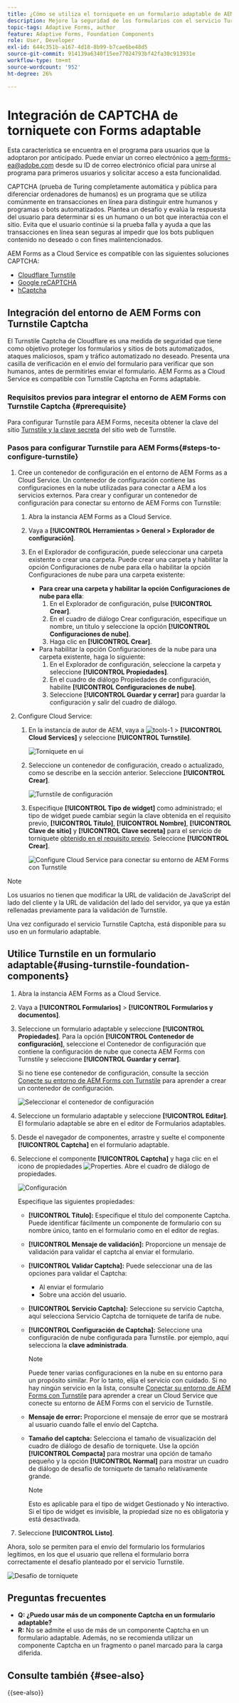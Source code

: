 ```yaml
---
title: ¿Cómo se utiliza el torniquete en un formulario adaptable de AEM?
description: Mejore la seguridad de los formularios con el servicio Turnstile sin esfuerzo. Guía paso a paso en el interior
topic-tags: Adaptive Forms, author
feature: Adaptive Forms, Foundation Components
role: User, Developer
exl-id: 644c351b-a167-4d18-8b99-b7cae6be48d5
source-git-commit: 914139a6340f15ee77024793bf42fa30c913931e
workflow-type: tm+mt
source-wordcount: '952'
ht-degree: 26%

---
```


# Integración de CAPTCHA de torniquete con Forms adaptable

<span class="preview"> Esta característica se encuentra en el programa para usuarios que la adoptaron por anticipado. Puede enviar un correo electrónico a aem-forms-ea@adobe.com desde su ID de correo electrónico oficial para unirse al programa para primeros usuarios y solicitar acceso a esta funcionalidad. </span>

CAPTCHA (prueba de Turing completamente automática y pública para diferenciar ordenadores de humanos) es un programa que se utiliza comúnmente en transacciones en línea para distinguir entre humanos y programas o bots automatizados. Plantea un desafío y evalúa la respuesta del usuario para determinar si es un humano o un bot que interactúa con el sitio. Evita que el usuario continúe si la prueba falla y ayuda a que las transacciones en línea sean seguras al impedir que los bots publiquen contenido no deseado o con fines malintencionados.

AEM Forms as a Cloud Service es compatible con las siguientes soluciones CAPTCHA:

* [Cloudflare Turnstile](#integrate-aem-forms-environment-with-turnstile-captcha)
* [Google reCAPTCHA](/help/forms/captcha-adaptive-forms.md)
* [hCaptcha](/help/forms/integrate-adaptive-forms-hcaptcha.md)

## Integración del entorno de AEM Forms con Turnstile Captcha

El Turnstile Captcha de Cloudflare es una medida de seguridad que tiene como objetivo proteger los formularios y sitios de bots automatizados, ataques maliciosos, spam y tráfico automatizado no deseado. Presenta una casilla de verificación en el envío del formulario para verificar que son humanos, antes de permitirles enviar el formulario. AEM Forms as a Cloud Service es compatible con Turnstile Captcha en Forms adaptable.

<!-- ![Turnstile](assets/Turnstile-challenge.png)-->

### Requisitos previos para integrar el entorno de AEM Forms con Turnstile Captcha {#prerequisite}

Para configurar Turnstile para AEM Forms, necesita obtener la clave del sitio [Turnstile y la clave secreta](https://developers.cloudflare.com/turnstile/get-started/) del sitio web de Turnstile.

### Pasos para configurar Turnstile para AEM Forms{#steps-to-configure-turnstile}

1. Cree un contenedor de configuración en el entorno de AEM Forms as a Cloud Service. Un contenedor de configuración contiene las configuraciones en la nube utilizadas para conectar a AEM a los servicios externos. Para crear y configurar un contenedor de configuración para conectar su entorno de AEM Forms con Turnstile:
   1. Abra la instancia AEM Forms as a Cloud Service.
   1. Vaya a **[!UICONTROL Herramientas > General > Explorador de configuración]**.
   1. En el Explorador de configuración, puede seleccionar una carpeta existente o crear una carpeta. Puede crear una carpeta y habilitar la opción Configuraciones de nube para ella o habilitar la opción Configuraciones de nube para una carpeta existente:

      * **Para crear una carpeta y habilitar la opción Configuraciones de nube para ella**:
         1. En el Explorador de configuración, pulse **[!UICONTROL Crear]**.
         1. En el cuadro de diálogo Crear configuración, especifique un nombre, un título y seleccione la opción **[!UICONTROL Configuraciones de nube]**.
         1. Haga clic en **[!UICONTROL Crear]**.
      * Para habilitar la opción Configuraciones de la nube para una carpeta existente, haga lo siguiente:
         1. En el Explorador de configuración, seleccione la carpeta y seleccione **[!UICONTROL Propiedades]**.
         1. En el cuadro de diálogo Propiedades de configuración, habilite **[!UICONTROL Configuraciones de nube]**.
         1. Seleccione **[!UICONTROL Guardar y cerrar]** para guardar la configuración y salir del cuadro de diálogo.

1. Configure Cloud Service:
   1. En la instancia de autor de AEM, vaya a ![tools-1](assets/tools-1.png) > **[!UICONTROL Cloud Services]** y seleccione **[!UICONTROL Turnstile]**.

      ![Torniquete en ui](assets/turnstile-in-ui.png)
   1. Seleccione un contenedor de configuración, creado o actualizado, como se describe en la sección anterior. Seleccione **[!UICONTROL Crear]**.

      ![Turnstile de configuración](assets/config-hcaptcha.png)
   1. Especifique **[!UICONTROL Tipo de widget]** como administrado; el tipo de widget puede cambiar según la clave obtenida en el requisito previo, **[!UICONTROL Título]**, **[!UICONTROL Nombre]**, **[!UICONTROL Clave de sitio]** y **[!UICONTROL Clave secreta]** para el servicio de torniquete [obtenido en el requisito previo](#prerequisite). Seleccione **[!UICONTROL Crear]**.

      ![Configure Cloud Service para conectar su entorno de AEM Forms con Turnstile](assets/config-turntstile.png)

>[!NOTE]
> Los usuarios no tienen que modificar la URL de validación de JavaScript del lado del cliente y la URL de validación del lado del servidor, ya que ya están rellenadas previamente para la validación de Turnstile.

Una vez configurado el servicio Turnstile Captcha, está disponible para su uso en un formulario adaptable.

## Utilice Turnstile en un formulario adaptable{#using-turnstile-foundation-components}

1. Abra la instancia AEM Forms as a Cloud Service.
1. Vaya a **[!UICONTROL Formularios]** > **[!UICONTROL Formularios y documentos]**.
1. Seleccione un formulario adaptable y seleccione **[!UICONTROL Propiedades]**. Para la opción **[!UICONTROL Contenedor de configuración]**, seleccione el Contenedor de configuración que contiene la configuración de nube que conecta AEM Forms con Turnstile y seleccione **[!UICONTROL Guardar y cerrar]**.

   Si no tiene ese contenedor de configuración, consulte la sección [Conecte su entorno de AEM Forms con Turnstile](#connect-your-forms-environment-with-turnstile-service) para aprender a crear un contenedor de configuración.

   ![Seleccionar el contenedor de configuración](/help/forms/assets/captcha-properties.png)

1. Seleccione un formulario adaptable y seleccione **[!UICONTROL Editar]**. El formulario adaptable se abre en el editor de Formularios adaptables.
1. Desde el navegador de componentes, arrastre y suelte el componente **[!UICONTROL Captcha]** en el formulario adaptable.
1. Seleccione el componente **[!UICONTROL Captcha]** y haga clic en el icono de propiedades ![Properties](assets/configure-icon.svg). Abre el cuadro de diálogo de propiedades.

   ![Configuración](assets/turnstile-setting-v1.png)

   Especifique las siguientes propiedades:

   * **[!UICONTROL Título]:** Especifique el título del componente Captcha. Puede identificar fácilmente un componente de formulario con su nombre único, tanto en el formulario como en el editor de reglas.
   * **[!UICONTROL Mensaje de validación]:** Proporcione un mensaje de validación para validar el captcha al enviar el formulario.
   * **[!UICONTROL Validar Captcha]:** Puede seleccionar una de las opciones para validar el Captcha:
      * Al enviar el formulario
      * Sobre una acción del usuario.
   * **[!UICONTROL Servicio Captcha]:** Seleccione su servicio Captcha, aquí selecciona Servicio Captcha de torniquete de tarifa de nube.
   * **[!UICONTROL Configuración de Captcha]:** Seleccione una configuración de nube configurada para Turnstile. por ejemplo, aquí selecciona la **clave administrada**.

     >[!NOTE]
     >
     > Puede tener varias configuraciones en la nube en su entorno para un propósito similar. Por lo tanto, elija el servicio con cuidado. Si no hay ningún servicio en la lista, consulte [Conectar su entorno de AEM Forms con Turnstile](#connect-your-forms-environment-with-turnstile-service) para aprender a crear un Cloud Service que conecte su entorno de AEM Forms con el servicio de Turnstile.

   * **Mensaje de error:** Proporcione el mensaje de error que se mostrará al usuario cuando falle el envío del Captcha.
   * **Tamaño del captcha:** Selecciona el tamaño de visualización del cuadro de diálogo de desafío de torniquete. Use la opción **[!UICONTROL Compacta]** para mostrar una opción de tamaño pequeño y la opción **[!UICONTROL Normal]** para mostrar un cuadro de diálogo de desafío de torniquete de tamaño relativamente grande.


     >[!NOTE]
     >Esto es aplicable para el tipo de widget Gestionado y No interactivo. Si el tipo de widget es invisible, la propiedad size no es obligatoria y está desactivada.

1. Seleccione **[!UICONTROL Listo]**.

Ahora, solo se permiten para el envío del formulario los formularios legítimos, en los que el usuario que rellena el formulario borra correctamente el desafío planteado por el servicio Turnstile.

![Desafío de torniquete](assets/turnstile-challenge.png)

## Preguntas frecuentes

* **Q: ¿Puedo usar más de un componente Captcha en un formulario adaptable?**
* **R:** No se admite el uso de más de un componente Captcha en un formulario adaptable. Además, no se recomienda utilizar un componente Captcha en un fragmento o panel marcado para la carga diferida.

## Consulte también {#see-also}

{{see-also}}
